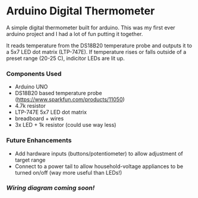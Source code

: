 # Arduino Digital Thermometer

A simple digital thermometer built for arduino.  This was my first ever arduino project and I had a lot of fun putting it together.

It reads temperature from the DS18B20 temperature probe and outputs it to a 5x7 LED dot matrix (LTP-747E).  If temperature rises or falls outside of a preset range (20-25 C), indicitor LEDs are lit up.

### Components Used
 * Arduino UNO
 * DS18B20 based temperature probe (https://www.sparkfun.com/products/11050)
 * 4.7k resistor
 * LTP-747E 5x7 LED dot matrix
 * breadboard + wires
 * 3x LED + 1k resistor (could use way less)


### Future Enhancements
 * Add hardware inputs (buttons/potentiometer) to allow adjustment of target range
 * Connect to a power tail to allow household-voltage appliances to be turned on/off (way more useful than LEDs!)

### *Wiring diagram coming soon!*
